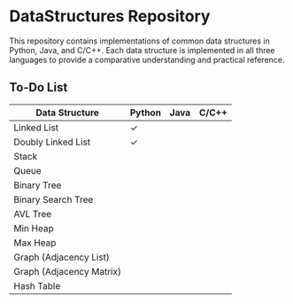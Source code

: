 # DataStructures Repository

This repository contains implementations of common data structures in Python, Java, and C/C++. Each data structure is implemented in all three languages to provide a comparative understanding and practical reference.


## To-Do List

| Data Structure   | Python | Java | C/C++ |
|------------------|------|------|-----|
| Linked List      | ✓    |      |     |
| Doubly Linked List | ✓      |      |     |
| Stack            |      |      |     |
| Queue            |      |      |     |
| Binary Tree      |      |      |     |
| Binary Search Tree |      |      |     |
| AVL Tree         |      |      |     |
| Min Heap         |      |      |     |
| Max Heap         |      |      |     |
| Graph (Adjacency List) |      |      |     |
| Graph (Adjacency Matrix)|      |      |     |
| Hash Table       |      |      |     |
